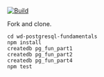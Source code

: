 [![Build][build-img]][build-url]

Fork and clone.

```shell
cd wd-postgresql-fundamentals
npm install
createdb pg_fun_part1
createdb pg_fun_part2
createdb pg_fun_part4
npm test
```

[build-img]: https://img.shields.io/travis/ryansobol/wd-postgresql-fundamentals/master.svg?style=flat-square
[build-url]: https://travis-ci.org/ryansobol/wd-postgresql-fundamentals
